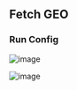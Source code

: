 ## Fetch GEO

### Run Config
![image](https://github.com/user-attachments/assets/0f9cef82-1233-4480-99d3-cc9e33269d1c)

![image](https://github.com/user-attachments/assets/1a0b887c-9be3-46d1-a16b-935d1fd2623b)
